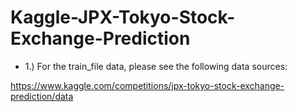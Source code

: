 # Kaggle-JPX-Tokyo-Stock-Exchange-Prediction

- 1.) For the train_file data, please see the following data sources:

https://www.kaggle.com/competitions/jpx-tokyo-stock-exchange-prediction/data
